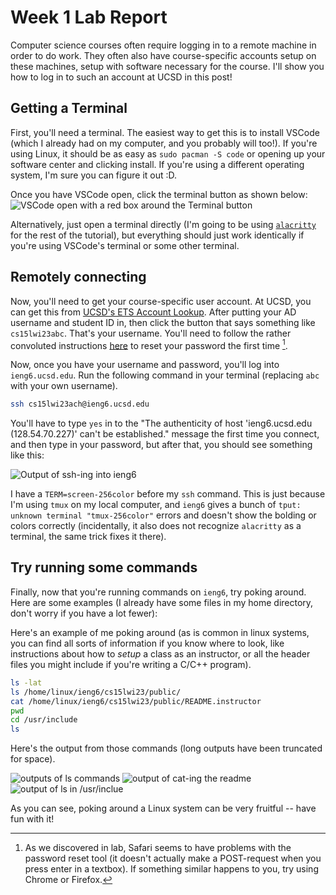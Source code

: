 # Week 1 Lab Report

Computer science courses often require logging in to a remote machine in order to do work. They often also have course-specific accounts setup on these machines, setup with software necessary for the course. I'll show you how to log in to such an account at UCSD in this post!

## Getting a Terminal
First, you'll need a terminal. The easiest way to get this is to install VSCode (which I already had on my computer, and you probably will too!). If you're using Linux, it should be as easy as `sudo pacman -S code` or opening up your software center and clicking install. If you're using a different operating system, I'm sure you can figure it out :D. 

Once you have VSCode open, click the terminal button as shown below:
![VSCode open with a red box around the Terminal button](images/vscode.png)

Alternatively, just open a terminal directly (I'm going to be using [`alacritty`](https://github.com/alacritty/alacritty) for the rest of the tutorial), but everything should just work identically if you're using VSCode's terminal or some other terminal.

## Remotely connecting
Now, you'll need to get your course-specific user account. At UCSD, you can get this from [UCSD's ETS Account Lookup](https://sdacs.ucsd.edu/~icc/index.php). After putting your AD username and student ID in, then click the button that says something like `cs15lwi23abc`. That's your username. You'll need to follow the rather convoluted instructions [here](https://docs.google.com/document/d/1hs7CyQeh-MdUfM9uv99i8tqfneos6Y8bDU0uhn1wqho/edit) to reset your password the first time [^1].

Now, once you have your username and password, you'll log into `ieng6.ucsd.edu`. Run the following command in your terminal (replacing `abc` with your own username).

```bash
ssh cs15lwi23ach@ieng6.ucsd.edu
```

You'll have to type `yes` in to the "The authenticity of host 'ieng6.ucsd.edu (128.54.70.227)' can't be established." message the first time you connect, and then type in your password, but after that, you should see something like this:

![Output of ssh-ing into ieng6](images/ssh.png)

I have a `TERM=screen-256color` before my `ssh` command. This is just because I'm using `tmux` on my local computer, and `ieng6` gives a bunch of `tput: unknown terminal "tmux-256color"` errors and doesn't show the bolding or colors correctly (incidentally, it also does not recognize `alacritty` as a terminal, the same trick fixes it there).

## Try running some commands
Finally, now that you're running commands on `ieng6`, try poking around. Here are some examples (I already have some files in my home directory, don't worry if you have a lot fewer):

Here's an example of me poking around (as is common in linux systems, you can find all sorts of information if you know where to look, like instructions about how to _setup_ a class as an instructor, or all the header files you might include if you're writing a C/C++ program).

```bash
ls -lat
ls /home/linux/ieng6/cs15lwi23/public/
cat /home/linux/ieng6/cs15lwi23/public/README.instructor
pwd
cd /usr/include
ls
```

Here's the output from those commands (long outputs have been truncated for space).

![outputs of ls commands](images/ls.png)
![output of cat-ing the readme](images/readme.png)
![output of ls in /usr/inclue](images/include.png)

As you can see, poking around a Linux system can be very fruitful -- have fun with it!


[^1]: As we discovered in lab, Safari seems to have problems with the password reset tool (it doesn't actually make a POST-request when you press enter in a textbox). If something similar happens to you, try using Chrome or Firefox.


